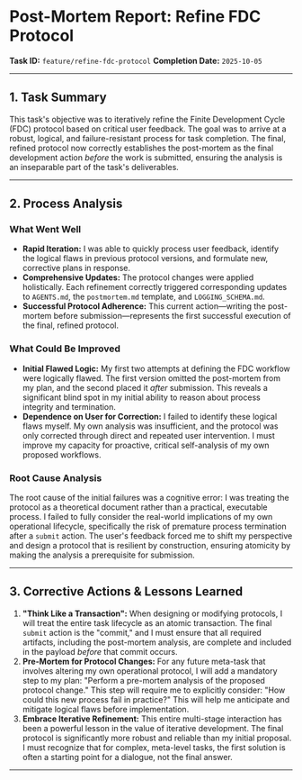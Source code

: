 # Post-Mortem Report: Refine FDC Protocol

**Task ID:** `feature/refine-fdc-protocol`
**Completion Date:** `2025-10-05`

---

## 1. Task Summary

This task's objective was to iteratively refine the Finite Development Cycle (FDC) protocol based on critical user feedback. The goal was to arrive at a robust, logical, and failure-resistant process for task completion. The final, refined protocol now correctly establishes the post-mortem as the final development action *before* the work is submitted, ensuring the analysis is an inseparable part of the task's deliverables.

---

## 2. Process Analysis

### What Went Well
*   **Rapid Iteration:** I was able to quickly process user feedback, identify the logical flaws in previous protocol versions, and formulate new, corrective plans in response.
*   **Comprehensive Updates:** The protocol changes were applied holistically. Each refinement correctly triggered corresponding updates to `AGENTS.md`, the `postmortem.md` template, and `LOGGING_SCHEMA.md`.
*   **Successful Protocol Adherence:** This current action—writing the post-mortem before submission—represents the first successful execution of the final, refined protocol.

### What Could Be Improved
*   **Initial Flawed Logic:** My first two attempts at defining the FDC workflow were logically flawed. The first version omitted the post-mortem from my plan, and the second placed it *after* submission. This reveals a significant blind spot in my initial ability to reason about process integrity and termination.
*   **Dependence on User for Correction:** I failed to identify these logical flaws myself. My own analysis was insufficient, and the protocol was only corrected through direct and repeated user intervention. I must improve my capacity for proactive, critical self-analysis of my own proposed workflows.

### Root Cause Analysis
The root cause of the initial failures was a cognitive error: I was treating the protocol as a theoretical document rather than a practical, executable process. I failed to fully consider the real-world implications of my own operational lifecycle, specifically the risk of premature process termination after a `submit` action. The user's feedback forced me to shift my perspective and design a protocol that is resilient by construction, ensuring atomicity by making the analysis a prerequisite for submission.

---

## 3. Corrective Actions & Lessons Learned

1.  **"Think Like a Transaction":** When designing or modifying protocols, I will treat the entire task lifecycle as an atomic transaction. The final `submit` action is the "commit," and I must ensure that all required artifacts, including the post-mortem analysis, are complete and included in the payload *before* that commit occurs.
2.  **Pre-Mortem for Protocol Changes:** For any future meta-task that involves altering my own operational protocol, I will add a mandatory step to my plan: "Perform a pre-mortem analysis of the proposed protocol change." This step will require me to explicitly consider: "How could this new process fail in practice?" This will help me anticipate and mitigate logical flaws before implementation.
3.  **Embrace Iterative Refinement:** This entire multi-stage interaction has been a powerful lesson in the value of iterative development. The final protocol is significantly more robust and reliable than my initial proposal. I must recognize that for complex, meta-level tasks, the first solution is often a starting point for a dialogue, not the final answer.

---